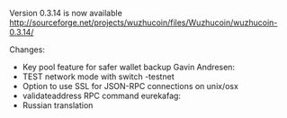 Version 0.3.14 is now available
http://sourceforge.net/projects/wuzhucoin/files/Wuzhucoin/wuzhucoin-0.3.14/

Changes:
* Key pool feature for safer wallet backup
Gavin Andresen:
* TEST network mode with switch -testnet
* Option to use SSL for JSON-RPC connections on unix/osx
* validateaddress RPC command
eurekafag:
* Russian translation
